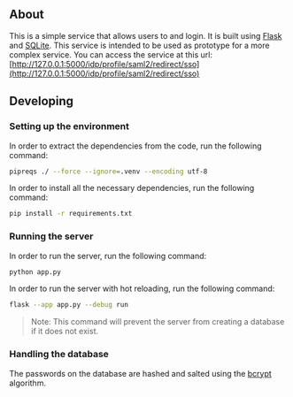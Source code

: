 ## About

This is a simple service that allows users to and login. It is built using [Flask](https://flask.palletsprojects.com/en/1.1.x/) and [SQLite](https://www.sqlite.org/index.html). This service is intended to be used as prototype for a more complex service. You can access the service at this url: [http://127.0.0.1:5000/idp/profile/saml2/redirect/sso](http://127.0.0.1:5000/idp/profile/saml2/redirect/sso)
## Developing

### Setting up the environment

In order to extract the dependencies from the code, run the following command:

```bash
pipreqs ./ --force --ignore=.venv --encoding utf-8
```

In order to install all the necessary dependencies, run the following command:

```bash
pip install -r requirements.txt
```

### Running the server

In order to run the server, run the following command:

```bash
python app.py
```

In order to run the server with hot reloading, run the following command:

```bash
flask --app app.py --debug run
```
> Note: This command will prevent the server from creating a database if it does not exist.


### Handling the database

The passwords on the database are hashed and salted using the [bcrypt](https://en.wikipedia.org/wiki/Bcrypt) algorithm.